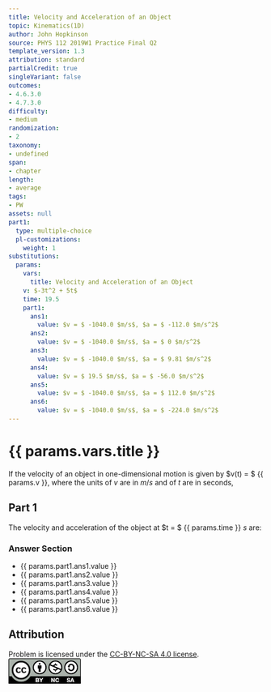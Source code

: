```yaml
---
title: Velocity and Acceleration of an Object
topic: Kinematics(1D)
author: John Hopkinson
source: PHYS 112 2019W1 Practice Final Q2
template_version: 1.3
attribution: standard
partialCredit: true
singleVariant: false
outcomes:
- 4.6.3.0
- 4.7.3.0
difficulty:
- medium
randomization:
- 2
taxonomy:
- undefined
span:
- chapter
length:
- average
tags:
- PW
assets: null
part1:
  type: multiple-choice
  pl-customizations:
    weight: 1
substitutions:
  params:
    vars:
      title: Velocity and Acceleration of an Object
    v: $-3t^2 + 5t$
    time: 19.5
    part1:
      ans1:
        value: $v = $ -1040.0 $m/s$, $a = $ -112.0 $m/s^2$
      ans2:
        value: $v = $ -1040.0 $m/s$, $a = $ 0 $m/s^2$
      ans3:
        value: $v = $ -1040.0 $m/s$, $a = $ 9.81 $m/s^2$
      ans4:
        value: $v = $ 19.5 $m/s$, $a = $ -56.0 $m/s^2$
      ans5:
        value: $v = $ -1040.0 $m/s$, $a = $ 112.0 $m/s^2$
      ans6:
        value: $v = $ -1040.0 $m/s$, $a = $ -224.0 $m/s^2$
---
```

# {{ params.vars.title }}
If the velocity of an object in one-dimensional motion is given by $v(t) = $ {{ params.v }}, where the units of $v$ are in $m/s$ and of $t$ are in seconds,

## Part 1

The velocity and acceleration of the object at $t = $ {{ params.time }} $s$ are:

### Answer Section

- {{ params.part1.ans1.value }}
- {{ params.part1.ans2.value }}
- {{ params.part1.ans3.value }}
- {{ params.part1.ans4.value }}
- {{ params.part1.ans5.value }}
- {{ params.part1.ans6.value }}

## Attribution

Problem is licensed under the [CC-BY-NC-SA 4.0 license](https://creativecommons.org/licenses/by-nc-sa/4.0/).<br> ![The Creative Commons 4.0 license requiring attribution-BY, non-commercial-NC, and share-alike-SA license.](https://raw.githubusercontent.com/firasm/bits/master/by-nc-sa.png)
